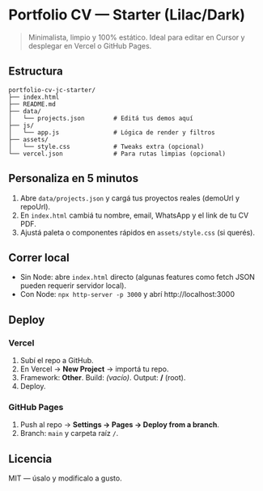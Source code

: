 # Portfolio CV — Starter (Lilac/Dark)

> Minimalista, limpio y 100% estático. Ideal para editar en Cursor y desplegar en Vercel o GitHub Pages.

## Estructura
```
portfolio-cv-jc-starter/
├── index.html
├── README.md
├── data/
│   └── projects.json        # Editá tus demos aquí
├── js/
│   └── app.js               # Lógica de render y filtros
├── assets/
│   └── style.css            # Tweaks extra (opcional)
└── vercel.json              # Para rutas limpias (opcional)
```

## Personaliza en 5 minutos
1. Abre `data/projects.json` y cargá tus proyectos reales (demoUrl y repoUrl).
2. En `index.html` cambiá tu nombre, email, WhatsApp y el link de tu CV PDF.
3. Ajustá paleta o componentes rápidos en `assets/style.css` (si querés).

## Correr local
- Sin Node: abre `index.html` directo (algunas features como fetch JSON pueden requerir servidor local).
- Con Node: `npx http-server -p 3000` y abrí http://localhost:3000

## Deploy
### Vercel
1. Subí el repo a GitHub.
2. En Vercel → **New Project** → importá tu repo.
3. Framework: **Other**. Build: *(vacío)*. Output: **/** (root).
4. Deploy.

### GitHub Pages
1. Push al repo → **Settings → Pages → Deploy from a branch**.
2. Branch: `main` y carpeta raíz `/`.

## Licencia
MIT — úsalo y modificalo a gusto.
